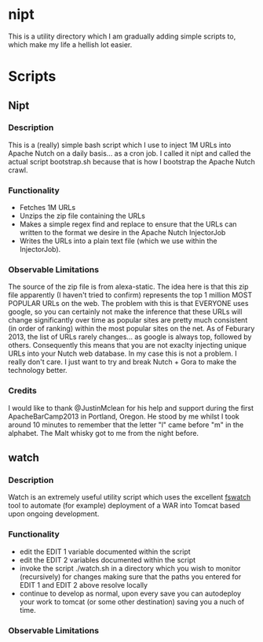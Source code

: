 nipt
====

This is a utility directory which I am gradually adding simple scripts to, which make my life a hellish lot easier.

# Scripts

## Nipt

### Description

This is a (really) simple bash script which I use to inject 1M URLs into Apache Nutch on a daily basis... as a cron job. I called it nipt and called the actual script bootstrap.sh because that is how I bootstrap the Apache Nutch crawl. 

### Functionality

* Fetches 1M URLs 
* Unzips the zip file containing the URLs
* Makes a simple regex find and replace to ensure that the URLs can written to the format we desire in the Apache Nutch InjectorJob
* Writes the URLs into a plain text file (which we use within the InjectorJob).

### Observable Limitations

The source of the zip file is from alexa-static. The idea here is that this zip file apparently (I haven't tried to confirm) represents the top 1 million MOST POPULAR URLs on the web. 
The problem with this is that EVERYONE uses google, so you can certainly not make the inference that these URLs will change significantly over time as popular sites are pretty much consistent (in order of ranking) within the most popular sites on the net. As of Feburary 2013, the list of URLs rarely changes... as google is always top, followed by others.
Consequently this means that you are not exaclty injecting unique URLs into your Nutch web database.
In my case this is not a problem. I really don't care. I just want to try and break Nutch + Gora to make the technology better. 

### Credits

I would like to thank @JustinMclean for his help and support during the first ApacheBarCamp2013 in Portland, Oregon. He stood by me whilst I took around 10 minutes to remember that the letter "l" came before "m" in the alphabet. The Malt whisky got to me from the night before.

## watch

### Description

Watch is an extremely useful utility script which uses the excellent [fswatch](https://github.com/emcrisostomo/fswatch) tool to automate (for example) deployment of a WAR into Tomcat based upon ongoing development.

### Functionality 

* edit the EDIT 1 variable documented within the script
* edit the EDIT 2 variables documented within the script
* invoke the script ./watch.sh in a directory which you wish to monitor (recursively) for changes making sure that the paths you entered for EDIT 1 and EDIT 2 above resolve locally
* continue to develop as normal, upon every save you can autodeploy your work to tomcat (or some other destination) saving you a nuch of time.

### Observable Limitations
